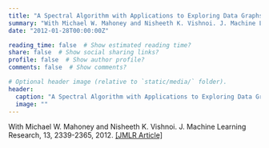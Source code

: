 ```yaml
---
title: "A Spectral Algorithm with Applications to Exploring Data Graphs Locally"
summary: "With Michael W. Mahoney and Nisheeth K. Vishnoi. J. Machine Learning Research, 13, 2339-2365, 2012. [[JMLR Article]](http://jmlr.csail.mit.edu/papers/volume13/mahoney12a/mahoney12a.pdf)"
date: "2012-01-28T00:00:00Z"

reading_time: false  # Show estimated reading time?
share: false  # Show social sharing links?
profile: false  # Show author profile?
comments: false  # Show comments?

# Optional header image (relative to `static/media/` folder).
header:
  caption: "A Spectral Algorithm with Applications to Exploring Data Graphs Locally"
  image: ""
---
```


With Michael W. Mahoney and Nisheeth K. Vishnoi. J. Machine Learning Research, 13, 2339-2365, 2012. [[JMLR Article]](http://jmlr.csail.mit.edu/papers/volume13/mahoney12a/mahoney12a.pdf)